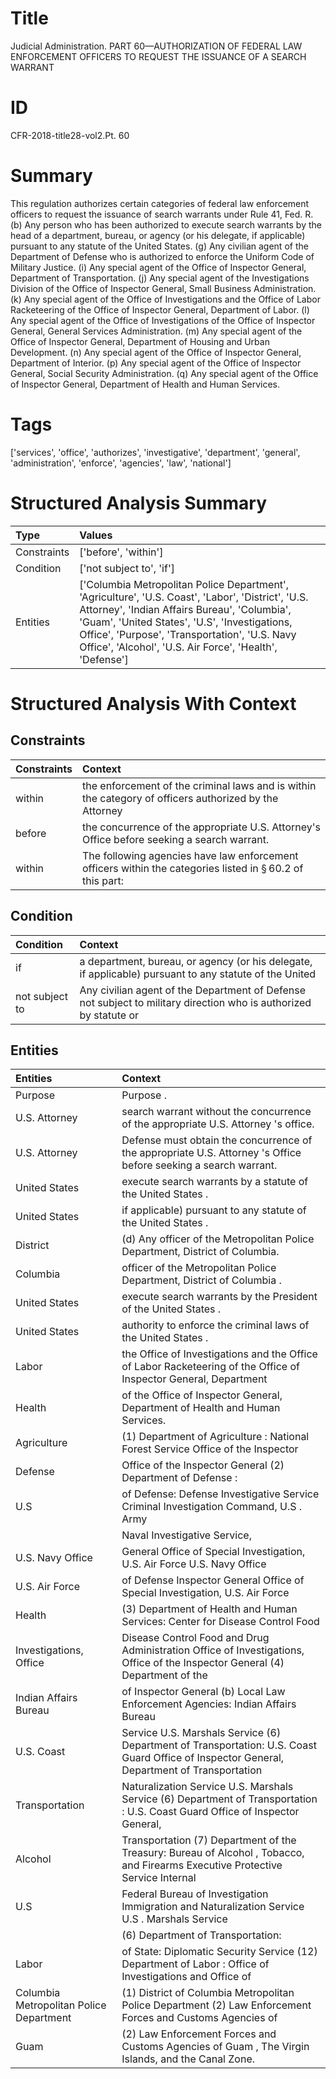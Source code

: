 # Title

 Judicial Administration. PART 60—AUTHORIZATION OF FEDERAL LAW ENFORCEMENT OFFICERS TO REQUEST THE ISSUANCE OF A SEARCH WARRANT


# ID

 CFR-2018-title28-vol2.Pt. 60


# Summary

This regulation authorizes certain categories of federal law enforcement officers to request the issuance of search warrants under Rule 41, Fed. R.
(b) Any person who has been authorized to execute search warrants by the head of a department, bureau, or agency (or his delegate, if applicable) pursuant to any statute of the United States.
(g) Any civilian agent of the Department of Defense who is authorized to enforce the Uniform Code of Military Justice.
(i) Any special agent of the Office of Inspector General, Department of Transportation.
(j) Any special agent of the Investigations Division of the Office of Inspector General, Small Business Administration.
(k) Any special agent of the Office of Investigations and the Office of Labor Racketeering of the Office of Inspector General, Department of Labor.
(l) Any special agent of the Office of Investigations of the Office of Inspector General, General Services Administration.
(m) Any special agent of the Office of Inspector General, Department of Housing and Urban Development.
(n) Any special agent of the Office of Inspector General, Department of Interior.
(p) Any special agent of the Office of Inspector General, Social Security Administration.
(q) Any special agent of the Office of Inspector General, Department of Health and Human Services.


# Tags

['services', 'office', 'authorizes', 'investigative', 'department', 'general', 'administration', 'enforce', 'agencies', 'law', 'national']


# Structured Analysis Summary

| Type        | Values                                                                                                                                                                                                                                                                                                           |
|:------------|:-----------------------------------------------------------------------------------------------------------------------------------------------------------------------------------------------------------------------------------------------------------------------------------------------------------------|
| Constraints | ['before', 'within']                                                                                                                                                                                                                                                                                             |
| Condition   | ['not subject to', 'if']                                                                                                                                                                                                                                                                                         |
| Entities    | ['Columbia Metropolitan Police Department', 'Agriculture', 'U.S. Coast', 'Labor', 'District', 'U.S. Attorney', 'Indian Affairs Bureau', 'Columbia', 'Guam', 'United States', 'U.S', 'Investigations, Office', 'Purpose', 'Transportation', 'U.S. Navy Office', 'Alcohol', 'U.S. Air Force', 'Health', 'Defense'] |


# Structured Analysis With Context

 


## Constraints

| Constraints   | Context                                                                                                               |
|:--------------|:----------------------------------------------------------------------------------------------------------------------|
| within        | the enforcement of the criminal laws and is within the category of officers authorized by the Attorney                |
| before        | the concurrence of the appropriate U.S. Attorney's Office before  seeking a search warrant.                           |
| within        | The following agencies have law enforcement officers  within the categories listed in &#167;&#8201;60.2 of this part: |


## Condition

| Condition      | Context                                                                                                           |
|:---------------|:------------------------------------------------------------------------------------------------------------------|
| if             | a department, bureau, or agency (or his delegate, if applicable) pursuant to any statute of the United            |
| not subject to | Any civilian agent of the Department of Defense not subject to military direction who is authorized by statute or |


## Entities

| Entities                                | Context                                                                                                                                    |
|:----------------------------------------|:-------------------------------------------------------------------------------------------------------------------------------------------|
| Purpose                                 | Purpose .                                                                                                                                  |
| U.S. Attorney                           | search warrant without the concurrence of the appropriate U.S. Attorney 's office.                                                         |
| U.S. Attorney                           | Defense must obtain the concurrence of the appropriate U.S. Attorney 's Office before seeking a search warrant.                            |
| United States                           | execute search warrants by a statute of the United States .                                                                                |
| United States                           | if applicable) pursuant to any statute of the United States .                                                                              |
| District                                | (d) Any officer of the Metropolitan Police Department,  District  of Columbia.                                                             |
| Columbia                                | officer of the Metropolitan Police Department, District of Columbia .                                                                      |
| United States                           | execute search warrants by the President of the United States .                                                                            |
| United States                           | authority to enforce the criminal laws of the United States .                                                                              |
| Labor                                   | the Office of Investigations and the Office of Labor Racketeering of the Office of Inspector General, Department                           |
| Health                                  | of the Office of Inspector General, Department of Health  and Human Services.                                                              |
| Agriculture                             | (1) Department of  Agriculture : National Forest Service Office of the Inspector                                                           |
| Defense                                 | Office of the Inspector General (2) Department of Defense :                                                                                |
| U.S                                     | of Defense: Defense Investigative Service Criminal Investigation Command, U.S . Army                                                       |
|                                         |           Naval Investigative Service,                                                                                                     |
| U.S. Navy Office                        | General Office of Special Investigation, U.S. Air Force U.S. Navy Office                                                                   |
| U.S. Air Force                          | of Defense Inspector General Office of Special Investigation, U.S. Air Force                                                               |
| Health                                  | (3) Department of  Health and Human Services: Center for Disease Control Food                                                              |
| Investigations, Office                  | Disease Control Food and Drug Administration Office of Investigations, Office of the Inspector General (4) Department of the               |
| Indian Affairs Bureau                   | of Inspector General (b) Local Law Enforcement Agencies: Indian Affairs Bureau                                                             |
| U.S. Coast                              | Service U.S. Marshals Service (6) Department of Transportation: U.S. Coast Guard Office of Inspector General, Department of Transportation |
| Transportation                          | Naturalization Service U.S. Marshals Service (6) Department of Transportation : U.S. Coast Guard Office of Inspector General,              |
| Alcohol                                 | Transportation (7) Department of the Treasury: Bureau of Alcohol , Tobacco, and Firearms Executive Protective Service Internal             |
| U.S                                     | Federal Bureau of Investigation Immigration and Naturalization Service U.S . Marshals Service                                              |
|                                         |           (6) Department of Transportation:                                                                                                |
| Labor                                   | of State: Diplomatic Security Service (12) Department of Labor : Office of Investigations and Office of                                    |
| Columbia Metropolitan Police Department | (1) District of  Columbia Metropolitan Police Department (2) Law Enforcement Forces and Customs Agencies of                                |
| Guam                                    | (2) Law Enforcement Forces and Customs Agencies of Guam , The Virgin Islands, and the Canal Zone.                                          |


